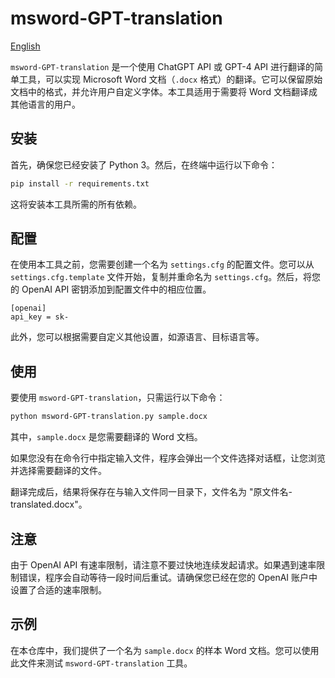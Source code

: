 # msword-GPT-translation

[English](./README.md)

`msword-GPT-translation` 是一个使用 ChatGPT API 或 GPT-4 API 进行翻译的简单工具，可以实现 Microsoft Word 文档（`.docx` 格式）的翻译。它可以保留原始文档中的格式，并允许用户自定义字体。本工具适用于需要将 Word 文档翻译成其他语言的用户。

## 安装

首先，确保您已经安装了 Python 3。然后，在终端中运行以下命令：

```bash
pip install -r requirements.txt
```

这将安装本工具所需的所有依赖。

## 配置

在使用本工具之前，您需要创建一个名为 `settings.cfg` 的配置文件。您可以从 `settings.cfg.template` 文件开始，复制并重命名为 `settings.cfg`。然后，将您的 OpenAI API 密钥添加到配置文件中的相应位置。

```
[openai]
api_key = sk-
```

此外，您可以根据需要自定义其他设置，如源语言、目标语言等。

## 使用

要使用 `msword-GPT-translation`，只需运行以下命令：

```bash
python msword-GPT-translation.py sample.docx
```

其中，`sample.docx` 是您需要翻译的 Word 文档。

如果您没有在命令行中指定输入文件，程序会弹出一个文件选择对话框，让您浏览并选择需要翻译的文件。

翻译完成后，结果将保存在与输入文件同一目录下，文件名为 "原文件名-translated.docx"。

## 注意

由于 OpenAI API 有速率限制，请注意不要过快地连续发起请求。如果遇到速率限制错误，程序会自动等待一段时间后重试。请确保您已经在您的 OpenAI 账户中设置了合适的速率限制。

## 示例

在本仓库中，我们提供了一个名为 `sample.docx` 的样本 Word 文档。您可以使用此文件来测试 `msword-GPT-translation` 工具。
